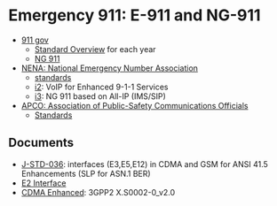 # Emergency 911: E-911 and NG-911
- [911 gov](https://www.911.gov/)
    - [Standard Overview](https://www.911.gov/project_standardsforenhancedandnextgeneration911.html) for each year
    - [NG 911](https://www.911.gov/documents_tools/NG911.html)
- [NENA: National Emergency Number Association](http://www.nena.org/)
    - [standards](http://www.nena.org/?page=Standards)
    - [i2](https://cdn.ymaws.com/www.nena.org/resource/resmgr/Standards/NENA_08-001_v2.1_Interim_VoI.pdf): VoIP for Enhanced 9-1-1 Services
    - [i3](https://cdn.ymaws.com/www.nena.org/resource/collection/2851C951-69FF-40F0-A6B8-36A714CB085D/NENA_08-002-v1_Functional_Interface_Standards_NG911_i3.pdf): NG 911 based on All-IP (IMS/SIP)
- [APCO: Association of Public-Safety Communications Officials](http://apcointl.org)
    - [Standards](https://www.apcointl.org/standards/standards-to-download/)

## Documents
- [J-STD-036](http://www.cs.columbia.edu/sip/draft/civic/notes/J-STD-036.pdf): interfaces (E3,E5,E12) in CDMA and GSM for ANSI 41.5 Enhancements (SLP for ASN.1 BER)
- [E2 Interface](https://cdn.ymaws.com/www.nena.org/resource/resmgr/Standards/NENA_05-001-v1.1_Implementat.pdf)
- [CDMA Enhanced](https://www.3gpp2.org/Public_html/Specs/X.S0002-0_v2.0_060531.pdf): 3GPP2 X.S0002-0_v2.0
